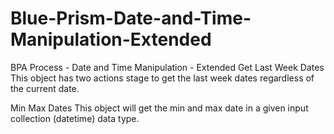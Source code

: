 # Blue-Prism-Date-and-Time-Manipulation-Extended

 <a>BPA Process - Date and Time Manipulation - Extended</a>
 Get Last Week Dates
 This object has two actions stage to get the last week dates regardless of the current date. 
 
 Min Max Dates
 This object will get the min and max date in a given input collection (datetime) data type.
